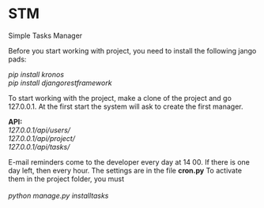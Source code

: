 # STM
Simple Tasks Manager

<p>Before you start working with project, you need to install the following jango pads:</p>

<i>pip install kronos</i><br>
<i>pip install djangorestframework</i>

To start working with the project, make a clone of the project and go 127.0.0.1.
At the first start the system will ask to create the first manager.

<b>API:</b><br> 
<i>127.0.0.1/api/users/</i><br>
<i>127.0.0.1/api/project/</i><br>
<i>127.0.0.1/api/tasks/</i><br>

E-mail reminders come to the developer every day at 14 00. If there is one day left, then every hour. The settings are in the file <b>cron.py</b>
To activate them in the project folder, you must <br><br>
<i>python manage.py installtasks</i><br>
